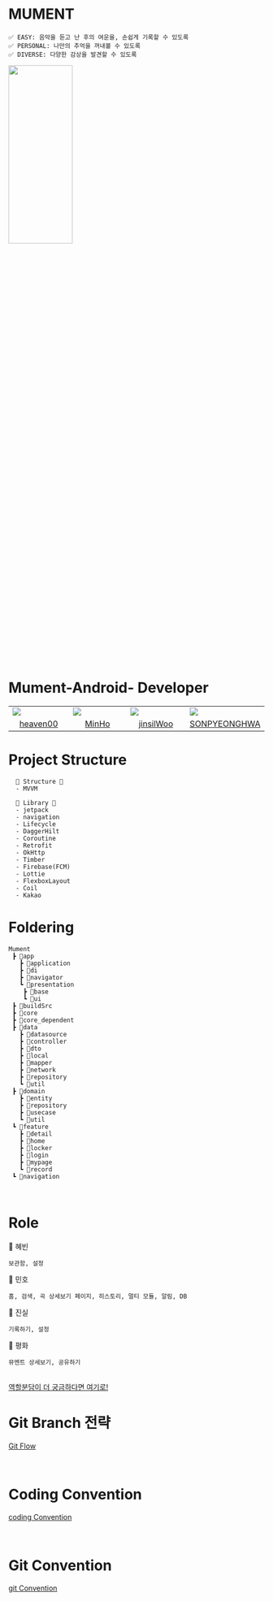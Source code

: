 # MUMENT
```
✅ EASY: 음악을 듣고 난 후의 여운을, 손쉽게 기록할 수 있도록
✅ PERSONAL: 나만의 추억을 꺼내볼 수 있도록
✅ DIVERSE: 다양한 감상을 발견할 수 있도록
```


<img src = "https://user-images.githubusercontent.com/69586104/178380257-b0255f93-0fa3-4b7b-a4f0-42c6af170b1b.png" width = 50%, height=30%/>


# Mument-Android- Developer

<table align="center" style = "table-layout: auto; width: 100%; table-layout: fixed;">
  <colgroup>
    <col style="width:25%"/>
    <col style="width:25%"/>
    <col style="width:25%"/>
    <col style="width:25%"/>
  </colgroup>
  <tr>
    <td>
      <img src= "https://user-images.githubusercontent.com/69586104/178381004-2a2b34f8-67ab-425a-a179-a020d87d8215.jpg"/> 
    </td>
    <td>
      <img src="https://user-images.githubusercontent.com/69586104/178381077-429f4291-1dbb-499c-a4de-7c763e8348bb.jpg"/> 
    </td>
    <td>
      <img src="https://user-images.githubusercontent.com/69586104/178381113-66def19e-9507-4a17-a271-a325acc34ec4.jpg"/> 
    </td>
    <td>
      <img src="https://user-images.githubusercontent.com/69586104/178381184-ea7619d8-3e23-444b-b978-22abe7de30d5.jpg"/> 
    </td>
  </tr>
  <tr>
    <td align="center">
     <a href="https://github.com/lhb8106">heaven00</a>
    </td>
    <td align="center">
     <a href="https://github.com/KkamSonLee">MinHo</a>
    </td>
    <td align="center">
     <a href="https://github.com/jinsilWoo">jinsilWoo</a>
    </td>
    <td align="center">
     <a href="https://github.com/SONPYEONGHWA">SONPYEONGHWA</a>
    </td>
  </tr>
</table>


# Project Structure
```
  🎵 Structure 🎵
  - MVVM

  🎵 Library 🎵
  - jetpack 
  - navigation 
  - Lifecycle 
  - DaggerHilt 
  - Coroutine 
  - Retrofit 
  - OkHttp
  - Timber
  - Firebase(FCM)
  - Lottie 
  - FlexboxLayout
  - Coil
  - Kakao
```


# Foldering
```
Mument
 ┣ 📂app
   ┣ 📂application
   ┣ 📂di
   ┣ 📂navigator
   ┗ 📂presentation
    ┣ 📂base
    ┗ 📂ui
 ┣ 📂buildSrc
 ┣ 📂core
 ┣ 📂core_dependent
 ┣ 📂data
   ┣ 📂datasource
   ┣ 📂controller
   ┣ 📂dto
   ┣ 📂local
   ┣ 📂mapper
   ┣ 📂network
   ┣ 📂repository
   ┗ 📂util
 ┣ 📂domain
   ┣ 📂entity
   ┣ 📂repository
   ┣ 📂usecase
   ┗ 📂util
 ┗ 📂feature
   ┣ 📂detail
   ┣ 📂home
   ┣ 📂locker
   ┣ 📂login
   ┣ 📂mypage
   ┗ 📂record
 ┗ 📂navigation
   
 

 ```

# Role

🎼 혜빈
 ```
 보관함, 설정
 ```

🎼 민호
 ```
 홈, 검색, 곡 상세보기 페이지, 히스토리, 멀티 모듈, 알림, DB
 ```

🎼 진실
 ```
기록하기, 설정
 ```

🎼 평화
 ```
 뮤멘트 상세보기, 공유하기
 ```

<br>
<a href="https://destiny-plum-124.notion.site/a1ebcca8e8634731a879a4a069f94919"> 역할분담이 더 궁금하다면 여기로!</a>


# Git Branch 전략
 <a href="https://techblog.woowahan.com/2553/"> Git Flow</a>

 <br>

# Coding Convention
 <a href="https://www.notion.so/Coding-Convention-a5657ac2f823408da02a0235ada8ede1"> coding Convention</a>

 <br>

# Git Convention
 <a href="https://www.notion.so/Git-Convention-dc817b278de84a03adc385722e2b9175"> git Convention</a>
   
  
    

